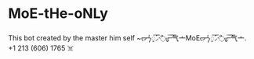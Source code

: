 # MoE-tHe-oNLy
This bot created by the master him self ~ᡕᠵ᠊ᡃ່࡚ࠢ࠘⸝່ࠡ᠊߯ᡁࠣ࠘᠊᠊ࠢ࠘气亠MoEᡕᠵ᠊ᡃ່࡚ࠢ࠘⸝່ࠡ᠊߯ᡁࠣ࠘᠊᠊ࠢ࠘气亠. +1 213 (606) 1765 ☠️
